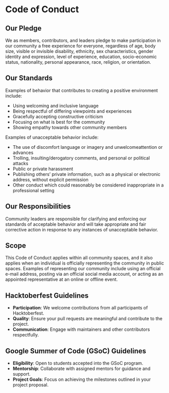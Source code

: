 # Code of Conduct

## Our Pledge

We as members, contributors, and leaders pledge to make participation in our community a free experience for everyone, regardless of age, body size, visible or invisible disability, ethnicity, sex characteristics, gender identity and expression, level of experience, education, socio-economic status, nationality, personal appearance, race, religion, or  orientation.

## Our Standards

Examples of behavior that contributes to creating a positive environment include:

- Using welcoming and inclusive language
- Being respectful of differing viewpoints and experiences
- Gracefully accepting constructive criticism
- Focusing on what is best for the community
- Showing empathy towards other community members

Examples of unacceptable behavior include:

- The use of discomfort language or imagery and unwelcomeattention or advances
- Trolling, insulting/derogatory comments, and personal or political attacks
- Public or private harassment
- Publishing others’ private information, such as a physical or electronic address, without explicit permission
- Other conduct which could reasonably be considered inappropriate in a professional setting

## Our Responsibilities

Community leaders are responsible for clarifying and enforcing our standards of acceptable behavior and will take appropriate and fair corrective action in response to any instances of unacceptable behavior.

## Scope

This Code of Conduct applies within all community spaces, and it also applies when an individual is officially representing the community in public spaces. Examples of representing our community include using an official e-mail address, posting via an official social media account, or acting as an appointed representative at an online or offline event.


## Hacktoberfest Guidelines

- **Participation**: We welcome contributions from all participants of Hacktoberfest.
- **Quality**: Ensure your pull requests are meaningful and contribute to the project.
- **Communication**: Engage with maintainers and other contributors respectfully.

## Google Summer of Code (GSoC) Guidelines

- **Eligibility**: Open to students accepted into the GSoC program.
- **Mentorship**: Collaborate with assigned mentors for guidance and support.
- **Project Goals**: Focus on achieving the milestones outlined in your project proposal.
